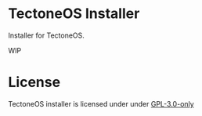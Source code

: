 # TectoneOS Installer

Installer for TectoneOS.

WIP

# License

TectoneOS installer is licensed under under [GPL-3.0-only](./LICENSE)
